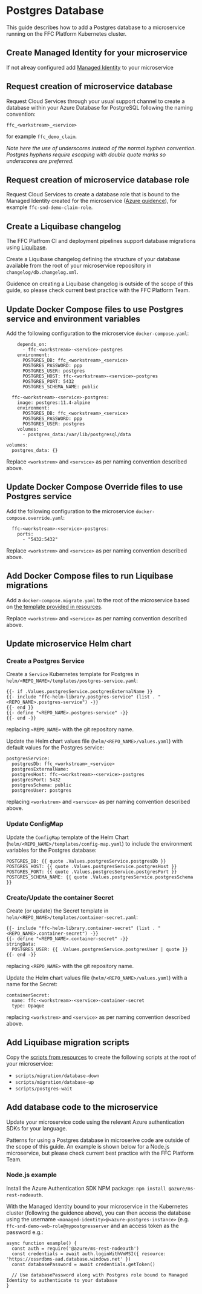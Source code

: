 # Postgres Database

This guide describes how to add a Postgres database to a microservice running on the FFC Platform Kubernetes cluster.

## Create Managed Identity for your microservice

If not alreay configured add [Managed Identity](managed-identity.md) to your microservice

## Request creation of microservice database

Request Cloud Services through your usual support channel to create a database within your Azure Database for PostgreSQL following the naming convention:

```
ffc_<workstream>_<service>
```

for example `ffc_demo_claim`.

*Note here the use of underscores instead of the normal hyphen convention. Postgres hyphens require escaping with double quote marks so underscores are preferred.*

## Request creation of microservice database role

Request Cloud Services to create a database role that is bound to the Managed Identity created for the microservice ([Azure guidence](https://docs.microsoft.com/en-us/azure/postgresql/howto-connect-with-managed-identity#creating-a-postgresql-user-for-your-managed-identity)), for example `ffc-snd-demo-claim-role`.

## Create a Liquibase changelog

The FFC Platfrom CI and deployment pipelines support database migrations using [Liquibase](https://www.liquibase.org/).

Create a Liquibase changelog defining the structure of your database available from the root of your microservice repoository in `changelog/db.changelog.xml`.

Guidence on creating a Liquibase changelog is outside of the scope of this guide, so please check current best practice with the FFC Platform Team.

## Update Docker Compose files to use Postgres service and environment variables

Add the following configuration to the microservice `docker-compose.yaml`:

```
    depends_on:
      - ffc-<workstream>-<service>-postgres
    environment:
      POSTGRES_DB: ffc_<workstream>_<service>
      POSTGRES_PASSWORD: ppp
      POSTGRES_USER: postgres
      POSTGRES_HOST: ffc-<workstream>-<service>-postgres
      POSTGRES_PORT: 5432
      POSTGRES_SCHEMA_NAME: public

  ffc-<workstream>-<service>-postgres:
    image: postgres:11.4-alpine
    environment:
      POSTGRES_DB: ffc_<workstream>_<service>
      POSTGRES_PASSWORD: ppp
      POSTGRES_USER: postgres
    volumes:
      - postgres_data:/var/lib/postgresql/data

volumes:
  postgres_data: {}
```

Replace `<workstrem>` and `<service>` as per naming convention described above.

## Update Docker Compose Override files to use Postgres service

Add the following configuration to the microservice `docker-compose.override.yaml`:

```
  ffc-<workstream>-<service>-postgres:
    ports:
      - "5432:5432"
```

Replace `<workstrem>` and `<service>` as per naming convention described above.

## Add Docker Compose files to run Liquibase migrations

Add a `docker-compose.migrate.yaml` to the root of the microservice based on [the template provided in resources](../../resources/docker-compose.migrate.yaml).

Replace `<workstrem>` and `<service>` as per naming convention described above.

## Update microservice Helm chart

### Create a Postgres Service

Create a `Service` Kubernetes template for Postgres in `helm/<REPO_NAME>/templates/postgres-service.yaml`:

```
{{- if .Values.postgresService.postgresExternalName }}
{{- include "ffc-helm-library.postgres-service" (list . "<REPO_NAME>.postgres-service") -}}
{{- end }}
{{- define "<REPO_NAME>.postgres-service" -}}
{{- end -}}
```

replacing `<REPO_NAME>` with the git repository name.

Update the Helm chart values file (`helm/<REPO_NAME>/values.yaml`) with default values for the Postgres service:

```
postgresService:
  postgresDb: ffc_<workstream>_<service>
  postgresExternalName:
  postgresHost: ffc-<workstream>-<service>-postgres
  postgresPort: 5432
  postgresSchema: public
  postgresUser: postgres
```

replacing `<workstrem>` and `<service>` as per naming convention described above.

### Update ConfigMap

Update the `ConfigMap` template of the Helm Chart (`helm/<REPO_NAME>/templates/config-map.yaml`) to include the environment variables for the Postgres database:

```
POSTGRES_DB: {{ quote .Values.postgresService.postgresDb }}
POSTGRES_HOST: {{ quote .Values.postgresService.postgresHost }}
POSTGRES_PORT: {{ quote .Values.postgresService.postgresPort }}
POSTGRES_SCHEMA_NAME: {{ quote .Values.postgresService.postgresSchema }}
```

### Create/Update the container Secret

Create (or update) the Secret template in `helm/<REPO_NAME>/templates/container-secret.yaml`:

```
{{- include "ffc-helm-library.container-secret" (list . "<REPO_NAME>.container-secret") -}}
{{- define "<REPO_NAME>.container-secret" -}}
stringData:
  POSTGRES_USER: {{ .Values.postgresService.postgresUser | quote }}
{{- end -}}
```

replacing `<REPO_NAME>` with the git repository name.

Update the Helm chart values file (`helm/<REPO_NAME>/values.yaml`) with a name for the Secret:

```
containerSecret:
  name: ffc-<workstream>-<service>-container-secret
  type: Opaque
```

replacing `<workstrem>` and `<service>` as per naming convention described above.

## Add Liquibase migration scripts

Copy the [scripts from resources](../../resources/scripts) to create the following scripts at the root of your microservice:
* `scripts/migration/database-down`
* `scripts/migration/database-up`
* `scripts/postgres-wait`

## Add database code to the microservice

Update your microservice code using the relevant Azure authentication SDKs for your language.

Patterns for using a Postgres database in microserive code are outside of the scope of this guide. An example is shown below for a Node.js microservice, but please check current best practice with the FFC Platform Team.

### Node.js example

Install the Azure Authentication SDK NPM package: `npm install @azure/ms-rest-nodeauth`.

With the Managed Identity bound to your microservice in the Kubernetes cluster (following the guidence above), you can then access the database using the username `<managed-identity>@<azure-postgres-instance>` (e.g. `ffc-snd-demo-web-role@mypostgresserver` and an access token as the password e.g.:

```
async function example() {
  const auth = require('@azure/ms-rest-nodeauth')
  const credentials = await auth.loginWithVmMSI({ resource: 'https://ossrdbms-aad.database.windows.net' })
  const databasePassword = await credentials.getToken()

  // Use databasePassword along with Postgres role bound to Managed Identity to authenticate to your database
}
```
